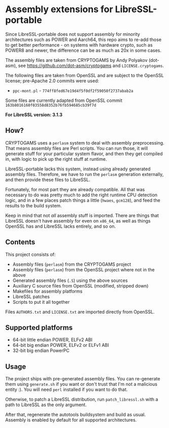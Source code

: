 # Assembly extensions for LibreSSL-portable

Since LibreSSL-portable does not support assembly for minority architectures
such as POWER and Aarch64, this repo aims to re-add those to get better
performance - on systems with hardware crypto, such as POWER8 and newer,
the difference can be as much as 20x in some cases.

The assembly files are taken from CRYPTOGAMS by Andy Polyakov (dot-asm),
see https://github.com/dot-asm/cryptogams and `LICENSE.cryptogams`.

The following files are taken from OpenSSL and are subject to the OpenSSL
license; pre-Apache 2.0 commits were used:

- `ppc-mont.pl` - `774ff8fed67e19d4f5f0df2f59050f2737abab2a`

Some files are currently adapted from OpenSSL commit
`163b8016160f03558d8352b76fb594685cb39f7d`

**For LibreSSL version: 3.1.3**

## How?

CRYPTOGAMS uses a `perlasm` system to deal with assembly preprocessing. That
means assembly files are Perl scripts. You can run those, it will generate
stuff for your particular system flavor, and then they get compiled in, with
logic to pick up the right stuff at runtime.

LibreSSL-portable lacks this system, instead using already generated assembly
files. Therefore, we have to run the `perlasm` generation externally, and then
provide these files to LibreSSL.

Fortunately, for most part they are already compatible. All that was necessary
to do was pretty much to add the right runtime CPU detection logic, and in a
few places patch things a little (`hwaes`, `gcm128`), and feed the results
to the build system.

Keep in mind that not *all* assembly stuff is imported. There are things that
LibreSSL doesn't have assembly for even on `x86_64`, as well as things OpenSSL
has and LibreSSL lacks entirely, and so on.

## Contents

This project consists of:

- Assembly files (`perlasm`) from the CRYPTOGAMS project
- Assembly files (`perlasm`) from the OpenSSL project where not in the above
- Generated assembly files (`.S`) using the above sources
- Auxiliary C source files from OpenSSL (modified, stripped down)
- Makefiles for assembly platforms
- LibreSSL patches
- Scripts to put it all together

Files `AUTHORS.txt` and `LICENSE.txt` are imported directly from OpenSSL.

## Supported platforms

 - 64-bit little endian POWER, ELFv2 ABI
 - 64-bit big endian POWER, ELFv2 or ELFv1 ABI
 - 32-bit big endian PowerPC

## Usage

The project ships with pre-generated assembly files. You can re-generate
them using `generate.sh` if you want or don't trust that I'm not a malicious
entity :). You will need `perl` installed if you want to do that.

Otherwise, to patch a LibreSSL distribution, run `patch_libressl.sh` with
a path to LibreSSL as the only argument.

After that, regenerate the autotools buildsystem and build as usual. Assembly
is enabled by default for all supported architectures.
